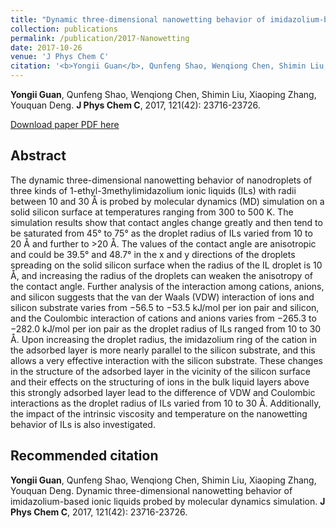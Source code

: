 ```yaml
---
title: "Dynamic three-dimensional nanowetting behavior of imidazolium-based ionic liquids probed by molecular dynamics simulation"
collection: publications
permalink: /publication/2017-Nanowetting
date: 2017-10-26
venue: 'J Phys Chem C'
citation: '<b>Yongii Guan</b>, Qunfeng Shao, Wenqiong Chen, Shimin Liu, Xiaoping Zhang, Youquan Deng. Dynamic three-dimensional nanowetting behavior of imidazolium-based ionic liquids probed by molecular dynamics simulation. <b>J Phys Chem C</b>, 2017, 121(42): 23716-23726.'
---
```


<b>Yongii Guan</b>, Qunfeng Shao, Wenqiong Chen, Shimin Liu, Xiaoping Zhang, Youquan Deng. <b>J Phys Chem C</b>, 2017, 121(42): 23716-23726.

[Download paper PDF here](https://github.com/Yongji-Guan/Yongji-Guan.github.io/blob/master/files/2017-1.pdf)

## Abstract
The dynamic three-dimensional nanowetting behavior of nanodroplets of three kinds of 1-ethyl-3methylimidazolium ionic liquids (ILs) with radii between 10 and 30 Å is probed by molecular dynamics (MD) simulation on a solid silicon surface at temperatures ranging from 300 to 500 K. The simulation results show that contact angles change greatly and then tend to be saturated from 45° to 75° as the droplet radius of ILs varied from 10 to 20 Å and further to >20 Å. The values of the contact angle are anisotropic and could be 39.5° and 48.7° in the x and y directions of the droplets spreading on the solid silicon surface when the radius of the IL droplet is 10 Å, and increasing the radius of the droplets can weaken the anisotropy of the contact angle. Further analysis of the interaction among cations, anions, and silicon suggests that the van der Waals (VDW) interaction of ions and silicon substrate varies from −56.5 to −53.5 kJ/mol per ion pair and silicon, and the Coulombic interaction of cations and anions varies from −265.3 to −282.0 kJ/mol per ion pair as the droplet radius of ILs ranged from 10 to 30 Å. Upon increasing the droplet radius, the imidazolium ring of the cation in the adsorbed layer is more nearly parallel to the silicon substrate, and this allows a very effective interaction with the silicon substrate. These changes in the structure of the adsorbed layer in the vicinity of the silicon surface and their effects on the structuring of ions in the bulk liquid layers above this strongly adsorbed layer lead to the difference of VDW and Coulombic interactions as the droplet radius of ILs varied from 10 to 30 Å. Additionally, the impact of the intrinsic viscosity and temperature on the nanowetting behavior of ILs is also investigated.

## Recommended citation
<b>Yongii Guan</b>, Qunfeng Shao, Wenqiong Chen, Shimin Liu, Xiaoping Zhang, Youquan Deng. Dynamic three-dimensional nanowetting behavior of imidazolium-based ionic liquids probed by molecular dynamics simulation. <b>J Phys Chem C</b>, 2017, 121(42): 23716-23726.